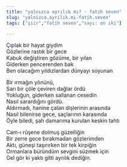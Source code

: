 ```yaml
---
title: "yalnızca ayrılık mı? - fatih seven"
slug: "yalnizca.ayrilik.mi-fatih.seven"
tags: ["şiir","fatih seven","sayı: on iki"]

---
```

Çıplak bir hayat giydim\
Gözlerine rastık bir gece\
Kabuk değiştiren gözüme, bir yılan\
Giderken pencerenden bak\
Ben olacağım yıldızlardan dünyayı soyunan

Bir ırmağın yönünü,\
Sarı bir çöle çeviren dağlar ördü\
Yokluğun, giderken sallanan cesedin\
Nasıl sarardığını gördü.\
Aldırmadı, hanine çalan dişlerinin arasında\
Nasıl bilenirse gece, saçlarının karasında\
Öyle biledi, şah damarıma kurulan keskin tahtı

Cam-ı rûşene dolmuş güzelliğin\
Bir zerre gece bırakmadan gözlerimden\
Aktı, güneşi taşırırken bir tek kirpiğin\
Ormanlara büründüm sevgini süzmek için\
Gel gör ki yaktı gitti ayrılık dediğin.
